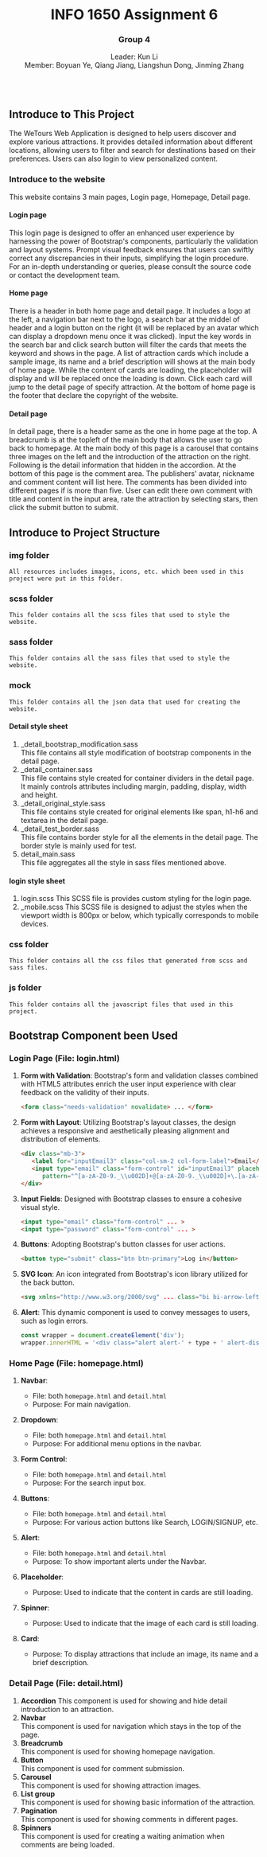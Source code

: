 <div align="center">
    <h1>INFO 1650 Assignment 6</h1>
    <h3>Group 4</h3>
    <p>Leader: Kun Li<br>Member: Boyuan Ye, Qiang Jiang, Liangshun Dong, Jinming Zhang</p><br><br>
</div>

## Introduce to This Project
The WeTours Web Application is designed to help users discover and explore various attractions. It provides detailed information about different locations, allowing users to filter and search for destinations based on their preferences. Users can also login to view personalized content.


### Introduce to the website
   This website contains 3 main pages, Login page, Homepage, Detail page.
#### Login page
   This login page is designed to offer an enhanced user experience by harnessing the power of Bootstrap's components, particularly the validation and layout systems. Prompt visual feedback ensures that users can swiftly correct any discrepancies in their inputs, simplifying the login procedure. For an in-depth understanding or queries, please consult the source code or contact the development team.

#### Home page
   There is a header in both home page and detail page. It includes a logo at the left, a navigation bar next to the logo, a search bar at the middel of header and a login button on the right (it will be replaced by an avatar which can display a dropdown menu once it was clicked). Input the key words in the search bar and click search button will filter the cards that meets the keyword and shows in the page.
   A list of attraction cards which include a sample image, its name and a brief description will shows at the main body of home page. While the content of cards are loading, the placeholder will display and will be replaced once the loading is down. Click each card will jump to the detail page of specify attraction.
   At the bottom of home page is the footer that declare the copyright of the website.

#### Detail page
   In detail page, there is a header same as the one in home page at the top.
   A breadcrumb is at the topleft of the main body that allows the user to go back to homepage.
   At the main body of this page is a carousel that contains three images on the left and the introduction of the attraction on the right. Following is the detail information that hidden in the accordion.
   At the bottom of this page is the comment area. The publishers' avatar, nickname and comment content will list here. The comments has been divided into different pages if is more than five. User can edit there own comment with title and content in the input area, rate the attraction by selecting stars, then click the submit button to submit.



## Introduce to Project Structure
### img folder
    All resources includes images, icons, etc. which been used in this project were put in this folder.

### scss folder
    This folder contains all the scss files that used to style the website.

### sass folder
    This folder contains all the sass files that used to style the website.

### mock
    This folder contains all the json data that used for creating the website.

#### Detail style sheet
1. _detail_bootstrap_modification.sass  
This file contains all style modification of bootstrap components in the detail page.
2. _detail_container.sass  
This file contains style created for container dividers in the detail page. It mainly controls attributes including margin, padding, display, width and height.
3. _detail_original_style.sass  
This file contains style created for original elements like span, h1-h6 and textarea in the detail page.
4. _detail_test_border.sass  
This file contains border style for all the elements in the detail page. The border style is mainly used for test.
5. detail_main.sass  
This file aggregates all the style in sass files mentioned above. 

#### login style sheet
1. login.scss
This SCSS file is provides custom styling for the login page.
2. _mobile.scss
This SCSS file is designed to adjust the styles when the viewport width is 800px or below, which typically corresponds to mobile devices.

### css folder
    This folder contains all the css files that generated from scss and sass files.

### js folder
    This folder contains all the javascript files that used in this project.



## Bootstrap Component been Used

### Login Page (File: login.html)

1. **Form with Validation**: Bootstrap's form and validation classes combined with HTML5 attributes enrich the user input experience with clear feedback on the validity of their inputs.
   ```html
   <form class="needs-validation" novalidate> ... </form>
   ```

2. **Form with  Layout**: Utilizing Bootstrap's layout classes, the design achieves a responsive and aesthetically pleasing alignment and distribution of elements.
   ```html
   <div class="mb-3">
      <label for="inputEmail3" class="col-sm-2 col-form-label">Email</label>
      <input type="email" class="form-control" id="inputEmail3" placeholder="xxx@xx.xxx" required
         pattern="^[a-zA-Z0-9._\\u002D]+@[a-zA-Z0-9._\\u002D]+\.[a-zA-Z]+">
   </div>
   ```

3. **Input Fields**: Designed with Bootstrap classes to ensure a cohesive visual style.
   ```html
   <input type="email" class="form-control" ... >
   <input type="password" class="form-control" ... >
   ```

4. **Buttons**: Adopting Bootstrap's button classes for user actions.
   ```html
   <button type="submit" class="btn btn-primary">Log in</button>
   ```

5. **SVG Icon**: An icon integrated from Bootstrap's icon library utilized for the back button.
   ```html
   <svg xmlns="http://www.w3.org/2000/svg" ... class="bi bi-arrow-left-short" ... ></svg>
   ```

6. **Alert**: This dynamic component is used to convey messages to users, such as login errors.
   ```javascript
   const wrapper = document.createElement('div');
   wrapper.innerHTML = '<div class="alert alert-' + type + ' alert-dismissible" role="alert">...</div>';
   ```


### Home Page (File: homepage.html)
1. **Navbar**: 
   - File: both `homepage.html` and `detail.html`
   - Purpose: For main navigation.

2. **Dropdown**:
   - File: both `homepage.html` and `detail.html`
   - Purpose: For additional menu options in the navbar.

3. **Form Control**:
   - File: both `homepage.html` and `detail.html`
   - Purpose: For the search input box.

4. **Buttons**:
   - File: both `homepage.html` and `detail.html`
   - Purpose: For various action buttons like Search, LOGIN/SIGNUP, etc.

5. **Alert**:
   - File: both `homepage.html` and `detail.html`
   - Purpose: To show important alerts under the Navbar.

6. **Placeholder**:
   - Purpose: Used to indicate that the content in cards are still loading.

7. **Spinner**:
   - Purpose: Used to indicate that the image of each card is still loading.

8. **Card**:
   - Purpose: To display attractions that include an image, its name and a brief description.


### Detail Page (File: detail.html)
1. **Accordion**
This component is used for showing and hide detail introduction to an attraction.
2. **Navbar**  
This component is used for navigation which stays in the top of the page.
3. **Breadcrumb**  
   This component is used for showing homepage navigation.
4. **Button**  
This component is used for comment submission. 
5. **Carousel**  
This component is used for showing attraction images. 
6. **List group**  
This component is used for showing basic information of the attraction. 
7. **Pagination**  
   This component is used for showing comments in different pages.
8. **Spinners**  
   This component is used for creating a waiting animation when comments are  being loaded.

